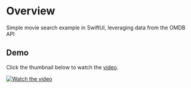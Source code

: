 # Overview 

Simple movie search example in SwiftUI, leveraging data from the OMDB API

## Demo 
Click the thumbnail below to watch the [video](https://youtu.be/w3DsBtmwl0g).

[![Watch the video](https://img.youtube.com/vi/w3DsBtmwl0g/maxresdefault.jpg)](https://youtu.be/w3DsBtmwl0g)
